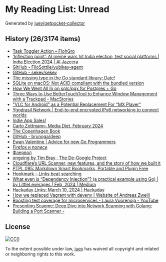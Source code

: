 # My Reading List: Unread

Generated by [juev/getpocket-collector](https://github.com/juev/getpocket-collector)

## History (26/3174 items)

- [Task Toggler Action – FlohGro](https://flohgro.com/drafts-actions/task-toggler-action/)
- [‘Inflection point’: AI meme wars hit India election, test social platforms | India Election 2024 | Al Jazeera](https://www.aljazeera.com:443/economy/2024/3/8/ai-meme-wars-hit-india-election-campaign-testing-social-platforms)
- [GitHub - FiloSottile/yubikey-agent](https://github.com/FiloSottile/yubikey-agent#manual-setup-and-technical-details)
- [GitHub - sekey/sekey](https://github.com/sekey/sekey)
- [The missing type in the Go standard library: Date!](https://engineering.hardfin.com/2024/02/date-the-missing-type)
- [SQLite on macOS: Not ACID compliant with the bundled version](https://bonsaidb.io/blog/acid-on-apple/)
- [How We Went All In on sqlc/pgx for Postgres + Go](https://brandur.org/sqlc)
- [Three Ways to Use BetterTouchTool to Enhance Window Management with a Trackpad - MacStories](https://www.macstories.net/tutorials/three-ways-to-use-bettertouchtool-to-enhance-window-management-with-a-trackpad/)
- ["VLC for Android" as a Potential Replacement For "MX Player"](https://karl-voit.at/2024/03/09/vlc-for-android/)
- [Yggdrasil Network | End-to-end encrypted IPv6 networking to connect worlds](https://yggdrasil-network.github.io)
- [Indie App Sales!](https://indieappsales.com)
- [Carlo Zottmann- Media Diet, February 2024](https://zottmann.org/2024/03/09/media-diet-february.html)
- [The Copenhagen Book](https://thecopenhagenbook.com)
- [GitHub - brunoga/deep](https://github.com/brunoga/deep)
- [Ewan Valentine | Advice for new Go Programmers](https://ewanvalentine.io/blog/advice-for-new-go-programmers)
- [Firefox и полиси](https://grishaev.me/ff-policy/)
- [Фаервол](https://grishaev.me/firewall/)
- [ongoing by Tim Bray · The De-Google Project](https://www.tbray.org/ongoing/When/202x/2024/03/09/DeGoogling)
- [Cloudflare’s URL Scanner, new features, and the story of how we built it](https://blog.cloudflare.com/building-urlscanner)
- [PTPL 095: Markdown Smart Bookmarks, Portable and Plugin Free](https://blog.plaintextpaperless.com/p/ptpl095-plugin-free-portable-obsidian-bookmarks)
- [Hookmark – Links beat searching](https://hookproductivity.com)
- [What even is “Dependency Injection”? (a practical example using Go) | by LittleLeverages | Feb, 2024 | Medium](https://medium.com/@LittleLeverages/what-even-is-dependency-injection-using-go-7f85724bbdb2)
- [Hackaday Links: March 10, 2024 | Hackaday](https://hackaday.com/2024/03/10/hackaday-links-march-10-2024/)
- [How we replaced Vagrant with devenv | Website of Andreas Zweili](https://2li.ch/blog/2024-03-10-how-we-replaced-vagrant-with-devenv)
- [Boosting test coverage for microservices - Laura Vuorenoja - YouTube](https://www.youtube.com/watch?v=H3Es_mVBeMA)
- [Presenting Scanme: Deep Dive into Network Scanning with Golang: Building a Port Scanner -](https://cyberroute.github.io/post/2024-02-25-scanme/)

## License

[![CC0](https://mirrors.creativecommons.org/presskit/buttons/88x31/svg/cc-zero.svg)](https://creativecommons.org/publicdomain/zero/1.0/)

To the extent possible under law, [juev](https://github.com/juev) has waived all copyright and related or neighboring rights to this work.
